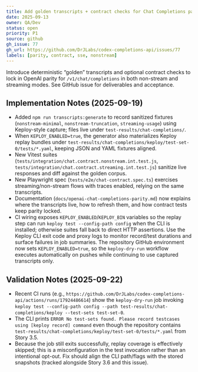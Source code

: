 ```yaml
---
title: Add golden transcripts + contract checks for Chat Completions parity (#77)
date: 2025-09-13
owner: QA/Dev
status: open
priority: P1
source: github
gh_issue: 77
gh_url: https://github.com/DrJLabs/codex-completions-api/issues/77
labels: [parity, contract, sse, nonstream]
---
```


Introduce deterministic “golden” transcripts and optional contract checks to lock in OpenAI parity for `/v1/chat/completions` in both non-stream and streaming modes. See GitHub issue for deliverables and acceptance.

## Implementation Notes (2025-09-19)

- Added `npm run transcripts:generate` to record sanitized fixtures (`nonstream-minimal`, `nonstream-truncation`, `streaming-usage`) using Keploy-style capture; files live under `test-results/chat-completions/`.
- When `KEPLOY_ENABLED=true`, the generator also materializes Keploy replay bundles under `test-results/chat-completions/keploy/test-set-0/tests/*.yaml`, keeping JSON and YAML fixtures aligned.
- New Vitest suites (`tests/integration/chat.contract.nonstream.int.test.js`, `tests/integration/chat.contract.streaming.int.test.js`) sanitize live responses and diff against the golden corpus.
- New Playwright spec (`tests/e2e/chat-contract.spec.ts`) exercises streaming/non-stream flows with traces enabled, relying on the same transcripts.
- Documentation (`docs/openai-chat-completions-parity.md`) now explains where the transcripts live, how to refresh them, and how contract tests keep parity locked.
- CI wiring exposes `KEPLOY_ENABLED`/`KEPLOY_BIN` variables so the replay step can run `keploy test --config-path config` when the CLI is installed; otherwise suites fall back to direct HTTP assertions. Use the Keploy CLI exit code and proxy logs to monitor record/test durations and surface failures in job summaries. The repository GitHub environment now sets `KEPLOY_ENABLED=true`, so the `keploy-dry-run` workflow executes automatically on pushes while continuing to use captured transcripts only.

## Validation Notes (2025-09-22)

- Recent CI runs (e.g., `https://github.com/DrJLabs/codex-completions-api/actions/runs/17924486614`) show the `keploy-dry-run` job invoking `keploy test --config-path config --path test-results/chat-completions/keploy --test-sets test-set-0`.
- The CLI prints `ERROR No test-sets found. Please record testcases using [keploy record] command` even though the repository contains `test-results/chat-completions/keploy/test-set-0/tests/*.yaml` from Story 3.5.
- Because the job still exits successfully, replay coverage is effectively skipped; this is a misconfiguration in the test invocation rather than an intentional opt-out. Fix should align the CLI path/flags with the stored snapshots (tracked alongside Story 3.6 and this issue).
